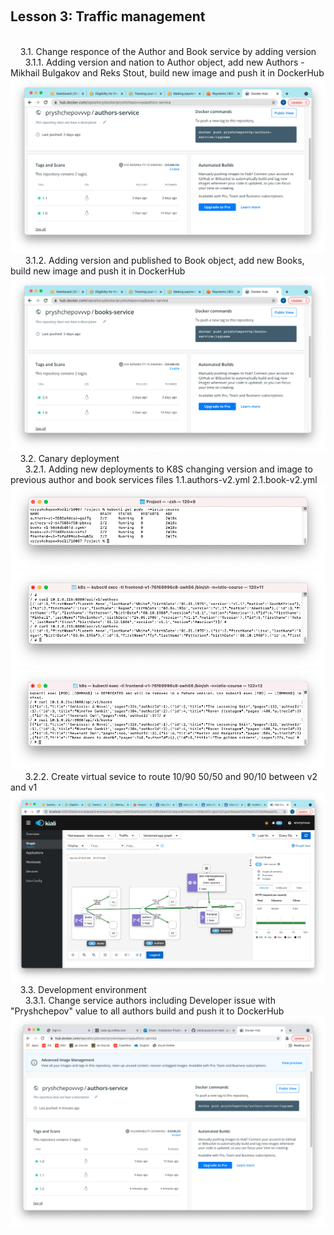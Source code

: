 &nbsp;&nbsp;<h2>Lesson 3: Traffic management </h2><br>
&nbsp;&nbsp;&nbsp;&nbsp;3.1. Change responce of the Author and Book service by adding version <br>
&nbsp;&nbsp;&nbsp;&nbsp;&nbsp;&nbsp;3.1.1. Adding version and nation to Author object, add new Authors - Mikhail Bulgakov and Reks Stout, build new image and push it in DockerHub <br>
![Screenshot](authors-service_images.png)
&nbsp;&nbsp;&nbsp;&nbsp;&nbsp;&nbsp;3.1.2. Adding version and published to Book object, add new Books, build new image and push it in DockerHub <br>
![Screenshot](books-service_images.png)
&nbsp;&nbsp;&nbsp;&nbsp;3.2. Canary deployment <br>
&nbsp;&nbsp;&nbsp;&nbsp;&nbsp;&nbsp;3.2.1. Adding new deployments to K8S changing version and image to previous author and  book services  files 1.1.authors-v2.yml 2.1.book-v2.yml <br>
![Screenshot](pods.png)
![Screenshot](authors.png)
![Screenshot](books.png)
&nbsp;&nbsp;&nbsp;&nbsp;&nbsp;&nbsp;3.2.2. Create virtual sevice to route 10/90 50/50 and 90/10 between v2 and v1
![Screenshot](kiali.png)
&nbsp;&nbsp;&nbsp;&nbsp;3.3. Development environment <br>
&nbsp;&nbsp;&nbsp;&nbsp;&nbsp;&nbsp;3.3.1. Change service authors including Developer issue with "Pryshchepov" value to all authors build and push it to DockerHub <br>
![Screenshot](new_authors.png)